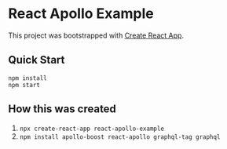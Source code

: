 # React Apollo Example

This project was bootstrapped with [Create React App](https://github.com/facebookincubator/create-react-app).

## Quick Start

```
npm install
npm start
```

## How this was created

1.  `npx create-react-app react-apollo-example`
1.  `npm install apollo-boost react-apollo graphql-tag graphql`

